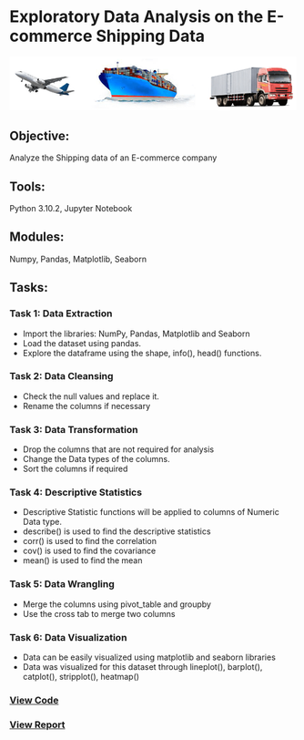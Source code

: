 # Exploratory Data Analysis on the E-commerce Shipping Data 
![](https://github.com/xavierina12/Data-Analytics/blob/main/Projects/1.%20Data%20Analysis%20Projects/2.%20E-Commerce%20Shipping%20Analysis%20(Python)/logistics.png)
## Objective:
Analyze the Shipping data of an E-commerce company
## Tools: 
Python 3.10.2, Jupyter Notebook
## Modules:
Numpy, Pandas, Matplotlib, Seaborn
## Tasks:
### Task 1: Data Extraction
* Import the libraries: NumPy, Pandas, Matplotlib and Seaborn  
* Load the dataset using pandas.
* Explore the dataframe using the shape, info(), head() functions.
### Task 2: Data Cleansing
* Check the null values and replace it.
* Rename the columns if necessary
### Task 3: Data Transformation
* Drop the columns that are not required for analysis
* Change the Data types of the columns.
* Sort the columns if required
### Task 4: Descriptive Statistics
* Descriptive Statistic functions will be applied to columns of Numeric Data type.
* describe() is used to find the descriptive statistics
* corr() is used to find the correlation
* cov() is used to find the covariance
* mean() is used to find the mean
### Task 5: Data Wrangling
* Merge the columns using pivot_table and groupby 
* Use the cross tab to merge two columns
### Task 6: Data Visualization
* Data can be easily visualized using matplotlib and seaborn libraries
* Data was visualized for this dataset through lineplot(), barplot(), catplot(), stripplot(), heatmap()
### [View Code](https://github.com/xavierina12/Data-Analytics/blob/main/Projects/1.%20Data%20Analysis%20Projects/2.%20E-Commerce%20Shipping%20Analysis%20(Python)/E-COMMERCE%20SHIPPING%20DATA%20ANALYSIS.ipynb)
### [View Report](https://github.com/xavierina12/Data-Analytics/blob/main/Projects/1.%20Data%20Analysis%20Projects/2.%20E-Commerce%20Shipping%20Analysis%20(Python)/Report.pdf) 

